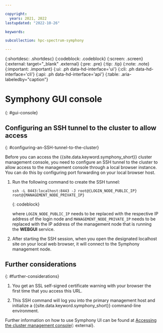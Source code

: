 ```yaml
---

copyright:
  years: 2021, 2022
lastupdated: "2022-10-26"

keywords: 

subcollection: hpc-spectrum-symphony

---
```


{:shortdesc: .shortdesc}
{:codeblock: .codeblock}
{:screen: .screen}
{:external: target="_blank" .external}
{:pre: .pre}
{:tip: .tip}
{:note: .note}
{:important: .important}
{:ui: .ph data-hd-interface='ui'}
{:cli: .ph data-hd-interface='cli'}
{:api: .ph data-hd-interface='api'}
{:table: .aria-labeledby="caption"}

# Symphony GUI console
{: #gui-console}

## Configuring an SSH tunnel to the cluster to allow access
{: #configuring-an-SSH-tunnel-to-the-cluster}

Before you can access the {{site.data.keyword.symphony_short}} cluster management console, you need to configure an SSH tunnel to the cluster to allow access to the management console through a local browser instance. You can do this by configuring port forwarding on your local browser host. 

1. Run the following command to create the SSH tunnel:

    ```
    ssh -L 8443:localhost:8443 -J root@{LOGIN_NODE_PUBLIC_IP} root@{MANAGEMENT_NODE_PRIVATE_IP}
    ```
    {: codeblock}

    where ``LOGIN_NODE_PUBLIC_IP`` needs to be replaced with the respective IP address of the login node and ``MANAGEMENT_NODE_PRIVATE_IP`` needs to be replaced with the IP address of the management node that is running the **WEBGUI** service.

2. After starting the SSH session, when you open the designated localhost site on your local web browser, it will connect to the Symphony management node.

## Further considerations
{: #further-considerations}

1. You get an SSL self-signed certificate warning with your browser the first time that you access this URL. 

2. This SSH command will log you into the primary management host and initialize a {{site.data.keyword.symphony_short}} command-line environment.

Further information on how to use Symphony UI can be found at [Accessing the cluster management console](https://www.ibm.com/docs/en/spectrum-symphony/7.3.1?topic=cluster-accessing-management-console#accessing_PMC){: external}.

